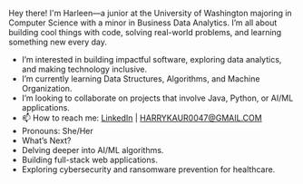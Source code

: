 
  Hey there! I'm Harleen—a junior at the University of Washington majoring in Computer Science with a minor in Business Data Analytics. 
  I’m all about building cool things with code, solving real-world problems, and learning something new every day.
  
-  I’m interested in building impactful software, exploring data analytics, and making technology inclusive.
-  I’m currently learning Data Structures, Algorithms, and Machine Organization.
- I’m looking to collaborate on projects that involve Java, Python, or AI/ML applications.
- 📫 How to reach me: [LinkedIn](https://linkedin.com/in/harleenbhardwaj) | HARRYKAUR0047@GMAIL.COM
-  Pronouns: She/Her
-  What’s Next?
- Delving deeper into AI/ML algorithms.
-  Building full-stack web applications.
-  Exploring cybersecurity and ransomware prevention for healthcare.


<!---
HARLEEN00475/HARLEEN00475 is a ✨ special ✨ repository because its `README.md` (this file) appears on your GitHub profile.
You can click the Preview link to take a look at your changes.
--->
